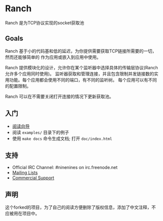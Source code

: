 Ranch
=====

Ranch 是为TCP协议实现的socket获取池

Goals
-----

Ranch 基于小的代码基和低的延迟，为你提供需要获取TCP链接所需要的一切，然而还能够简单的
作为应用或嵌入到应用中使用。

Ranch 提供模块化的设计，允许你在某个监听器中选择具体的传输层协议(Ranch 允许多个应用同时使用)。
监听器获取和管理连接，并且包含限制并发链接数的实用功能。每个应用都会使用不同的端口，有不同的监听树。
每个应用可以有不同的配置限制。

Ranch 可以在不需要关闭打开连接的情况下更新获取池。


入门
---------------

 *  [阅读向导](http://ninenines.eu/docs/en/ranch/HEAD/guide/introduction)
 *  阅读 `examples/` 目录下的例子
 *  使用 `make docs` 命令生成文档; 打开 `doc/index.html`

支持
-------

 *  Official IRC Channel: #ninenines on irc.freenode.net
 *  [Mailing Lists](http://lists.ninenines.eu)
 *  [Commercial Support](http://ninenines.eu/support)

声明
-------

这个forked的项目，为了自己的阅读方便删除了版权信息，添加了中文注释，不应被用在项目中。